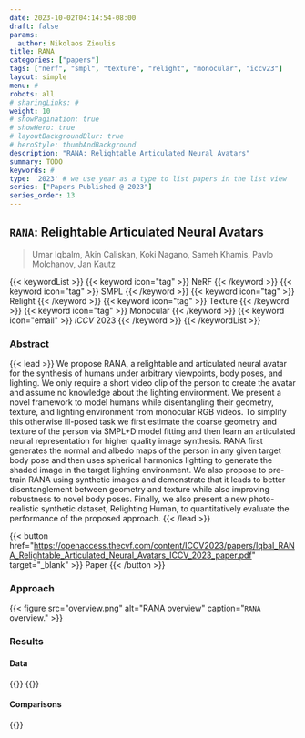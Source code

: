 ```yaml
---
date: 2023-10-02T04:14:54-08:00
draft: false
params:
  author: Nikolaos Zioulis
title: RANA
categories: ["papers"]
tags: ["nerf", "smpl", "texture", "relight", "monocular", "iccv23"]
layout: simple
menu: #
robots: all
# sharingLinks: #
weight: 10
# showPagination: true
# showHero: true
# layoutBackgroundBlur: true
# heroStyle: thumbAndBackground
description: "RANA: Relightable Articulated Neural Avatars"
summary: TODO
keywords: #
type: '2023' # we use year as a type to list papers in the list view
series: ["Papers Published @ 2023"]
series_order: 13
---
```


## `RANA`: Relightable Articulated Neural Avatars

> Umar Iqbalm, Akin Caliskan, Koki Nagano, Sameh Khamis, Pavlo Molchanov, Jan Kautz

{{< keywordList >}}
{{< keyword icon="tag" >}} NeRF {{< /keyword >}}
{{< keyword icon="tag" >}} SMPL {{< /keyword >}}
{{< keyword icon="tag" >}} Relight {{< /keyword >}}
{{< keyword icon="tag" >}} Texture {{< /keyword >}}
{{< keyword icon="tag" >}} Monocular {{< /keyword >}}
{{< keyword icon="email" >}} *ICCV* 2023 {{< /keyword >}}
{{< /keywordList >}}

### Abstract
{{< lead >}}
We propose RANA, a relightable and articulated neural avatar for the synthesis of humans under arbitrary viewpoints, body poses, and lighting. We only require a short video clip of the person to create the avatar and assume no knowledge about the lighting environment. We present a novel framework to model humans while disentangling their geometry, texture, and lighting environment from monocular RGB videos. To simplify this otherwise ill-posed task we first estimate the coarse geometry and texture of the person via SMPL+D model fitting and then learn an articulated neural representation for higher quality image synthesis. RANA first generates the normal and albedo maps of the person in any given target body pose and then uses spherical harmonics lighting to generate the shaded image in the target lighting environment. We also propose to pre-train RANA using synthetic images and demonstrate that it leads to better disentanglement between geometry and texture while also improving robustness to novel body poses. Finally, we also present a new photo-realistic synthetic dataset, Relighting Human, to quantitatively evaluate the performance of the proposed approach.
{{< /lead >}}

{{< button href="https://openaccess.thecvf.com/content/ICCV2023/papers/Iqbal_RANA_Relightable_Articulated_Neural_Avatars_ICCV_2023_paper.pdf" target="_blank" >}}
Paper
{{< /button >}}

### Approach

{{< figure
    src="overview.png"
    alt="RANA overview"
    caption="`RANA` overview."
    >}}

### Results

#### Data
{{<badge label="test" message="RenderPeople" color="magenta" style="plastic" logo="link" link="https://renderpeople.com/free-3d-people/" target="_blank">}}
{{<badge label="test" message="PeopleSnapshot" color="lightblue" logo="link" link="https://graphics.tu-bs.de/people-snapshot" target="_blank">}}

#### Comparisons
{{<badge label="body--NeRF" message="Relighting4D" color="yellow" logo="github" link="FrozenBurning/Relighting4D" target="_blank">}}